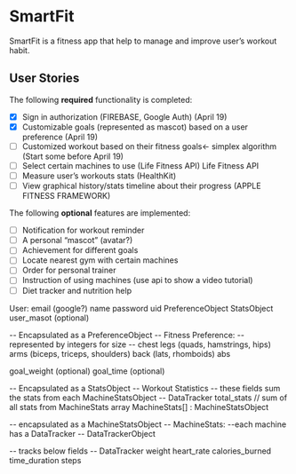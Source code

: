 # SmartFit

SmartFit is a fitness app that help to manage and improve user’s workout habit.

## User Stories

The following **required** functionality is completed:

- [X] Sign in authorization (FIREBASE, Google Auth) (April 19)
- [X] Customizable goals (represented as mascot) based on a user preference (April 19)
- [ ] Customized workout based on their fitness goals← simplex algorithm (Start some before April 19)
- [ ] Select certain machines to use (Life Fitness API) Life Fitness API
- [ ] Measure user’s workouts stats (HealthKit)
- [ ] View graphical history/stats timeline about their progress (APPLE FITNESS FRAMEWORK)

The following **optional** features are implemented:

- [ ] Notification for workout reminder
- [ ] A personal “mascot” (avatar?)
- [ ] Achievement for different goals
- [ ] Locate nearest gym with certain machines
- [ ] Order for personal trainer
- [ ] Instruction of using machines (use api to show a video tutorial) 
- [ ] Diet tracker and nutrition help

User:
  email (google?)
  name
  password
  uid
  PreferenceObject
  StatsObject
  user_masot (optional)

-- Encapsulated as a PreferenceObject --
Fitness Preference:
  -- represented by integers for size --
  chest
  legs (quads, hamstrings, hips)
  arms (biceps, triceps, shoulders)
  back (lats, rhomboids)
  abs

  goal_weight (optional)
  goal_time (optional)

-- Encapsulated as a StatsObject --
Workout Statistics
  -- these fields sum the stats from each MachineStatsObject --
  DataTracker total_stats // sum of all stats from MachineStats array
  MachineStats[] : MachineStatsObject

-- encapsulated as a MachineStatsObject --
MachineStats:
  --each machine has a DataTracker --
  DataTrackerObject

-- tracks below fields --
DataTracker
  weight
  heart_rate
  calories_burned
  time_duration
  steps
